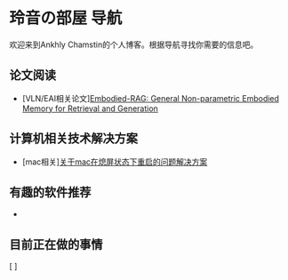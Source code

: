 # 玲音の部屋 导航

欢迎来到Ankhly Chamstin的个人博客。根据导航寻找你需要的信息吧。

## 论文阅读
- \[VLN/EAI相关论文\][Embodied-RAG: General Non-parametric Embodied Memory for Retrieval and Generation](https://chamstin.github.io/cyberia/Embodied-RAG-Reading.html)

## 计算机相关技术解决方案
- \[mac相关\][关于mac在熄屏状态下重启的问题解决方案](https://chamstin.github.io/cyberia/mac-fix.html)

## 有趣的软件推荐
- 

## 目前正在做的事情

[ ] 
